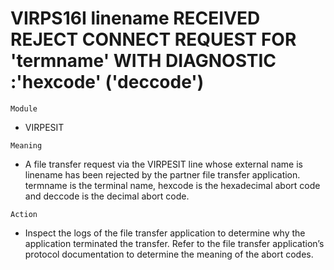 # VIRPS16I linename RECEIVED REJECT CONNECT REQUEST FOR 'termname' WITH DIAGNOSTIC :'hexcode' ('deccode')

`Module`
- VIRPESIT

`Meaning`
- A file transfer request via the VIRPESIT line whose external name is linename has been rejected by the partner file transfer application. termname is the terminal name, hexcode is the hexadecimal abort code and deccode is the decimal abort code.

`Action`
- Inspect the logs of the file transfer application to determine why the application terminated the transfer. Refer to the file transfer application’s protocol documentation to determine the meaning of the abort codes.
